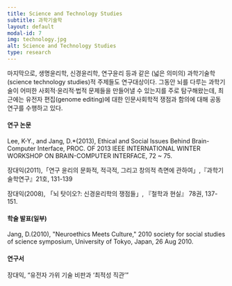 ```yaml
---
title: Science and Technology Studies
subtitle: 과학기술학
layout: default
modal-id: 7
img: technology.jpg
alt: Science and Technology Studies
type: research
---
```


마지막으로, 생명윤리학, 신경윤리학, 연구윤리 등과 같은 (넓은 의미의) 과학기술학(science technology studies)적 주제들도 연구대상이다. 그동안 뇌를 다루는 과학기술이 어떠한 사회적·윤리적·법적 문제들을 만들어낼 수 있는지를 주로 탐구해왔는데, 최근에는 유전자 편집(genome editing)에 대한 인문사회학적 쟁점과 함의에 대해 공동 연구를 수행하고 있다.

#### 연구 논문
Lee, K-Y., and Jang, D.*(2013), Ethical and Social Issues Behind Brain-Computer Interface, PROC. OF 2013 IEEE INTERNATIONAL WINTER WORKSHOP ON BRAIN-COMPUTER INTERFACE, 72 ~ 75.

장대익(2011),「연구 윤리의 문화적, 적극적, 그리고 창의적 측면에 관하여」,『과학기술학연구』21호, 131-139

장대익(2008), 「뇌 탓이오?: 신경윤리학의 쟁점들」, 『철학과 현실』 78권, 137-151.

#### 학술 발표(일부)
Jang, D.(2010), "Neuroethics Meets Culture," 2010 society for social studies of science symposium, University of Tokyo, Japan, 26 Aug 2010.

#### 연구서
장대익, “유전자 가위 기술 비판과 ‘최적성 직관’”
